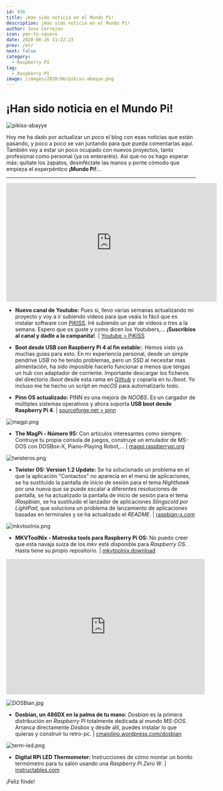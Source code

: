 ```yaml
---
id: 936
title: ¡Han sido noticia en el Mundo Pi!
description: ¡Han sido noticia en el Mundo Pi!
author: Jose Cerrejon
icon: pen-to-square
date: 2020-06-26 11:22:23
prev: /es/
next: false
category:
  - Raspberry PI
tag:
  - Raspberry PI
image: /images/2020/06/pikiss-abayye.png
---
```


# ¡Han sido noticia en el Mundo Pi!

![pikiss-abayye](/images/2020/06/pikiss-abayye.png)

Hoy me ha dado por actualizar un poco el blog con esas noticias que están pasando, y poco a poco se van juntando para que pueda comentarlas aquí. También voy a estar un poco ocupado con nuevos proyectos, tanto profesional como personal (ya os enteraréis). Así que no os hago esperar más: quítate los zapatos, desinféctate las manos y ponte cómodo que empieza el esperpéntico **¡Mundo Pi!**...

- - -
<iframe width="560" height="315" src="https://www.youtube.com/embed/j4kMqi3hamY" frameborder="0" allow="accelerometer; autoplay; encrypted-media; gyroscope; picture-in-picture" allowfullscreen></iframe>

* **Nuevo canal de Youtube:** Pues si, llevo varias semanas actualizando mi proyecto y voy a ir subiendo vídeos para que veáis lo fácil que es instalar software con [PiKISS](https://github.com/jmcerrejon/PiKISS). Iré subiendo un par de vídeos o tres a la semana. Espero que os guste y como dicen los Youtubers,... **¡Suscribíos al canal y dadle a la campanita!**. | [Youtube > PiKISS](https://www.youtube.com/watch?v=j4kMqi3hamY&list=PLXhElW3ALmWh8p0mn1ZECawkKyF8QzNNP)

* **Boot desde USB con Raspberry Pi 4 al fin estable:**: Hemos visto ya muchas guías para esto. En mi experiencia personal, desde un simple pendrive *USB* no he tenido problemas, pero un *SSD* al necesitar mas alimentación, ha sido imposible hacerlo funcionar a menos que tengas un hub con adaptador de corriente. Importante descargar los ficheros del directorio */boot* desde esta rama en [Github](https://github.com/raspberrypi/firmware/tree/a6c9b6b48ce86ef2527586a50760d52f1b33f642) y copiarla en tu */boot*. Yo incluso me he hecho un script en *macOS* para automatizarlo todo.

* **Pinn OS actualizado:** PINN es una mejora de *NOOBS*. Es un cargador de múltiples sistemas operativos y ahora soporta **USB boot desde Raspberry Pi 4**. | [sourceforge.net > pinn](https://sourceforge.net/projects/pinn/)

![magpi.png](/images/2020/06/magpi.png)

* **The MagPi - Número 95:** Con articulos interesantes como siempre: Contruye tu propia consola de juegos, construye un emulador de MS-DOS con DOSBox-X, Piano-Playing Robot,...  | [magpi.raspberrypi.org](https://magpi.raspberrypi.org/issues/95)

![twisteros.png](/images/2020/06/twisteros.png)

* **Twister OS: Version 1.2 Update:** Se ha solucionado un problema en el que la aplicación "Contactos" no aparecía en el menú de aplicaciones, se ha sustituido la pantalla de inicio de sesión para el tema *Nighthawk* por una nueva que se puede escalar a diferentes resoluciones de pantalla, se ha actualizado la pantalla de inicio de sesión para el tema *iRaspbian*, se ha sustituido el lanzador de aplicaciones *Slingscold por LightPad*, que soluciona un problema de lanzamiento de aplicaciones basadas en terminales y se ha actualizado el *README*. | [raspbian-x.com](https://raspbian-x.com/)

![mkvtoolnix.png](/images/2020/06/mkvtoolnix.png)

* **MKVToolNix - Matroska tools para Raspberry Pi OS:** No puedo creer que esta navaja suiza de los *mkv* esté disponible para *Raspberry OS*. Hasta tiene su propio repositorio. | [mkvtoolnix.download](https://mkvtoolnix.download/downloads.html#raspbian)

<iframe width="528" height="360" src="https://www.youtube.com/embed/wXaCJ0RlmuE" frameborder="0" allow="accelerometer; autoplay; encrypted-media; gyroscope; picture-in-picture" allowfullscreen></iframe>

![DOSBian.jpg](/images/2020/06/DOSBian.jpg)

* **Dosbian, un 486DX en la palma de tu mano:** *Dosbian* es la primera distribución en *Raspberry Pi* totalmente dedicada al mundo *MS-DOS*. Arranca directamente *Dosbox* y desde allí, puedes instalar lo que quieras y construir tu retro-pc. | [cmaiolino.wordpress.com/dosbian](https://cmaiolino.wordpress.com/dosbian/)

![term-led.png](/images/2020/06/term-led.png)

* **Digital RPi LED Thermometer:** Instrucciones de cómo montar un bonito termómetro para tu salón usando una *Raspberry Pi Zero W*. | [instructables.com](https://www.instructables.com/id/Digital-RPi-LED-Thermometer/)



 

¡Feliz finde!


